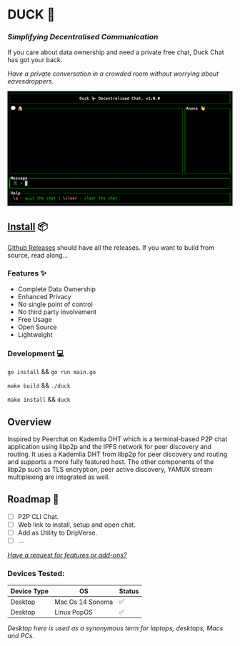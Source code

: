# DUCK 🦆

### _Simplifying Decentralised Communication_

If you care about data ownership and need a private free chat, Duck Chat has got your back.

_Have a private conversation in a crowded room without worrying about eavesdroppers._

![Duck Chat](./sample.png "Duck Chat")

## [Install](https://github.com/DripVerse/duck/releases/download/v1.0/duck) 📦

[Github Releases](https://github.com/DripVerse/duck/releases) should have all the releases.
If you want to build from source, read along...

### Features ✨
- Complete Data Ownership
- Enhanced Privacy
- No single point of control
- No third party involvement
- Free Usage
- Open Source
- Lightweight

### Development 💻

`go install` && `go run main.go`

`make build` && `./duck`

`make install` && `duck`

## Overview

Inspired by Peerchat on Kademlia DHT which is a terminal-based P2P chat application using libp2p and the IPFS network for peer discovery and routing.
It uses a Kademlia DHT from libp2p for peer discovery and routing and supports a more fully featured host. The other components of the libp2p such as TLS encryption, peer active discovery, YAMUX stream multiplexing are integrated as well.

## Roadmap 🚀

- [ ] P2P CLI Chat.
- [ ] Web link to install, setup and open chat.
- [ ] Add as Utility to DripVerse.
- [ ] ...

_[Have a request for features or add-ons?](https://github.com/DripVerse/duck/issues)_

### Devices Tested:

| Device Type | OS | Status |
| --- | --- | --- |
| Desktop | Mac Os 14 Sonoma | ✅ |
| Desktop | Linux PopOS | ✅ |

_Desktop here is used as a synonymous term for laptops, desktops, Macs and PCs._
